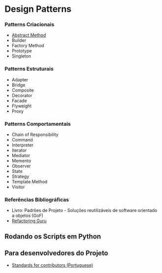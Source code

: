 # Design Patterns

### Patterns Criacionais
  * [Abstract Method](https://github.com/Augusto-Fadanelli/DesignPatterns/tree/main/design_patterns/creational/Abstract%20Factory/)
  * Builder
  * Factory Method
  * Prototype
  * Singleton

### Patterns Estruturais
  * Adapter
  * Bridge
  * Composite
  * Decorator
  * Facade
  * Flyweight
  * Proxy

### Patterns Comportamentais
  * Chain of Responsibility
  * Command
  * Interpreter
  * Iterator
  * Mediator
  * Memento
  * Observer
  * State
  * Strategy
  * Template Method
  * Visitor

### Referências Bibliográficas
  * Livro: Padrões de Projeto - Soluções reutilizáveis de software orientado a objetos (GoF)
  * [Refactoring Guru](https://refactoring.guru/pt-br)

## Rodando os Scripts em Python

## Para desenvolvedores do Projeto
* [Standards for contributors (Portuguese)](https://github.com/Augusto-Fadanelli/DesignPatterns/tree/main/docs/Standards_for_contributors%20_pt-BR.md)
